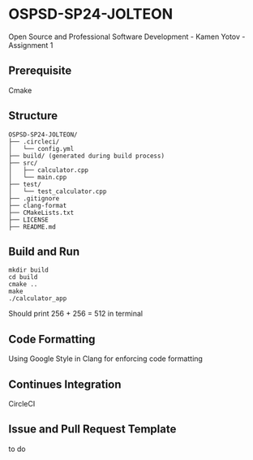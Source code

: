 # OSPSD-SP24-JOLTEON
Open Source and Professional Software Development - Kamen Yotov - Assignment 1

## Prerequisite
Cmake
## Structure
```
OSPSD-SP24-JOLTEON/
├── .circleci/
│   └── config.yml
├── build/ (generated during build process)
├── src/
│   ├── calculator.cpp
│   └── main.cpp
├── test/
│   └── test_calculator.cpp
├── .gitignore
├── clang-format
├── CMakeLists.txt
├── LICENSE
├── README.md
```
## Build and Run
```shell
mkdir build
cd build
cmake ..
make
./calculator_app
```
Should print 256 + 256 = 512 in terminal

## Code Formatting 
Using Google Style in Clang for enforcing code formatting
## Continues Integration
CircleCI
## Issue and Pull Request Template
to do 
